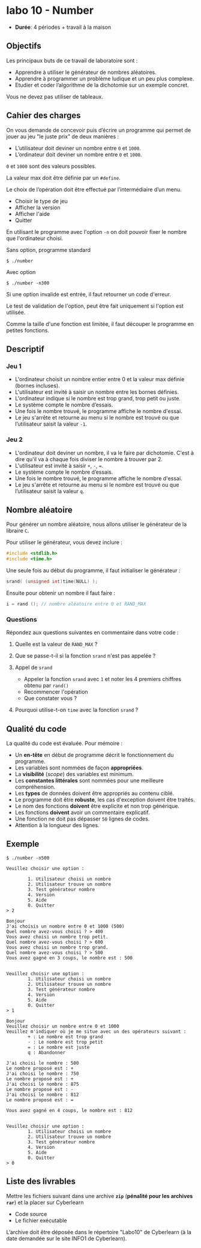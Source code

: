 # labo 10 - Number

- **Durée**: 4 périodes + travail à la maison

## Objectifs

Les principaux buts de ce travail de laboratoire sont :

- Apprendre à utiliser le générateur de nombres aléatoires.
- Apprendre à programmer un problème ludique et un peu plus complexe.
- Etudier et coder l’algorithme de la dichotomie sur un exemple concret.

Vous ne devez pas utiliser de tableaux.

## Cahier des charges

On vous demande de concevoir puis d’écrire un programme qui permet de jouer au jeu "le juste prix" de
deux manières :

- L’utilisateur doit deviner un nombre entre `0` et `1000`.
- L’ordinateur doit deviner un nombre entre `0` et `1000`.

`0` et `1000` sont des valeurs possibles.

La valeur max doit être définie par un `#define`.

Le choix de l’opération doit être effectué par l’intermédiaire d’un menu.
- Choisir le type de jeu
- Afficher la version
- Afficher l'aide
- Quitter

En utilisant le programme avec l'option `-n` on doit pouvoir fixer le nombre que
l'ordinateur choisi.

Sans option, programme standard
```console
$ ./number
```

Avec option
```console
$ ./number -n300
```

Si une option invalide est entrée, il faut retourner un code d'erreur.

Le test de validation de l'option, peut être fait uniquement si l'option est utilisée.

Comme la taille d'une fonction est limitée, il faut découper le programme en petites fonctions.

## Descriptif

### Jeu 1
- L'ordinateur choisit un nombre entier entre 0 et la valeur max définie (bornes incluses).
- L'utilisateur est invité à saisir un nombre entre les bornes définies.
- L'ordinateur indique si le nombre est trop grand, trop petit ou juste.
- Le système compte le nombre d’essais.
- Une fois le nombre trouvé, le programme affiche le nombre d'essai.
- Le jeu s'arrête et retourne au menu si le nombre est trouvé ou que l’utilisateur saisit la valeur `-1`.


### Jeu 2
- L'ordinateur doit deviner un nombre, il va le faire par dichotomie. C'est à dire qu'il va à chaque fois diviser
  le nombre à trouver par 2.
- L'utilisateur est invité à saisir `+`, `-`, `=`.
- Le système compte le nombre d’essais.
- Une fois le nombre trouvé, le programme affiche le nombre d'essai.
- Le jeu s'arrête et retourne au menu si le nombre est trouvé ou que l’utilisateur saisit la valeur `q`.

## Nombre aléatoire

Pour générer un nombre aléatoire, nous allons utiliser le générateur de la libraire `C`.

Pour utiliser le générateur, vous devez inclure :

```c
#include <stdlib.h>
#include <time.h>
```

Une seule fois au début du programme, il faut initialiser le générateur :

```c
srand( (unsigned int)time(NULL) );
```

Ensuite pour obtenir un nombre il faut faire :

```c
i = rand (); // nombre aléatoire entre 0 et RAND_MAX
```

### Questions

Répondez aux questions suivantes en commentaire dans votre code :

1. Quelle est la valeur de `RAND_MAX` ?
1. Que se passe-t-il si la fonction `srand` n'est pas appelée ?

1. Appel de `srand`
    - Appeler la fonction `srand` avec `1` et noter les 4 premiers chiffres obtenu par `rand()`
    - Recommencer l'opération
    - Que constater vous ?

1. Pourquoi utilise-t-on `time` avec la fonction `srand` ?

## Qualité du code

La qualité du code est évaluée. Pour mémoire :

- Un **en-tête** en début de programme décrit le fonctionnement du programme.
- Les variables sont nommées de façon **appropriées**.
- La **visibilité** (*scope*) des variables est minimum.
- Les **constantes littérales** sont nommées pour une meilleure compréhension.
- Les **types** de données doivent être appropriés au contenu ciblé.
- Le programme doit être **robuste**, les cas d'exception doivent être traités.
- Le nom des fonctions **doivent** être explicite et non trop générique.
- Les fonctions **doivent** avoir un commentaire explicatif.
- Une fonction ne doit pas dépasser `50` lignes de codes.
- Attention à la longueur des lignes.

## Exemple

```console
$ ./number -n500

Veuillez choisir une option :

        1. Utilisateur choisi un nombre
        2. Utilisateur trouve un nombre
        3. Test générateur nombre
        4. Version
        5. Aide
        0. Quitter
> 2

Bonjour
J'ai choisis un nombre entre 0 et 1000 (500)
Quel nombre avez-vous choisi ? > 400 
Vous avez choisi un nombre trop petit.
Quel nombre avez-vous choisi ? > 600
Vous avez choisi un nombre trop grand.
Quel nombre avez-vous choisi ? > 500
Vous avez gagné en 3 coups, le nombre est : 500


Veuillez choisir une option :
        1. Utilisateur choisi un nombre
        2. Utilisateur trouve un nombre
        3. Test générateur nombre
        4. Version
        5. Aide
        0. Quitter
> 1

Bonjour
Veuillez choisir un nombre entre 0 et 1000
Veuillez m'indiquer où je me situe avec un des opérateurs suivant : 
        + : Le nombre est trop grand
        - : Le nombre est trop petit
        = : Le nombre est juste
        q : Abandonner

J'ai choisi le nombre : 500
Le nombre proposé est : +
J'ai choisi le nombre : 750
Le nombre proposé est : +
J'ai choisi le nombre : 875
Le nombre proposé est : -
J'ai choisi le nombre : 812
Le nombre proposé est : =

Vous avez gagné en 4 coups, le nombre est : 812


Veuillez choisir une option :
        1. Utilisateur choisi un nombre
        2. Utilisateur trouve un nombre
        3. Test générateur nombre
        4. Version
        5. Aide
        0. Quitter
> 0
```

## Liste des livrables

Mettre les fichiers suivant dans une archive **`zip`** (**pénalité pour les archives `rar`**) et la placer sur Cyberlearn
-  Code source
-  Le fichier exécutable

L’archive doit être déposée dans le répertoire "Labo10" de Cyberlearn (à la date
demandée sur le site INFO1 de Cyberlearn).

